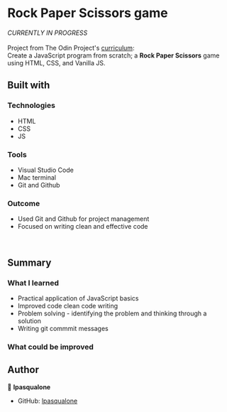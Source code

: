 # Rock Paper Scissors game
*CURRENTLY IN PROGRESS*<br>
<br>Project from The Odin Project's [curriculum](https://www.theodinproject.com/paths/foundations/courses/foundations/lessons/rock-paper-scissors): <br> 
Create a JavaScript program from scratch; a **Rock Paper Scissors** game using HTML, CSS, and Vanilla JS.

## **Built with**

### Technologies
* HTML
* CSS
* JS

### Tools
* Visual Studio Code
* Mac terminal
* Git and Github

### Outcome
* Used Git and Github for project management
* Focused on writing clean and effective code
<br>

## **Summary**

### What I learned
* Practical application of JavaScript basics
* Improved code clean code writing
* Problem solving - identifying the problem and thinking through a solution 
* Writing git commmit messages
### What could be improved

## Author
👤 **lpasqualone**
* GitHub: [lpasqualone](https://github.com/lpasqualone)